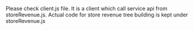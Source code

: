 Please check client.js file. It is a client which call service api from storeRevenue.js.
Actual code for store revenue tree building is kept under storeRevenue.js
